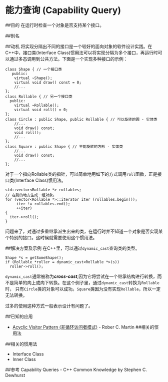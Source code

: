 # 能力查询 (Capability Query)
##目的
在运行时检查一个对象是否支持某个接口。

##别名

##动机
将实现分隔出不同的接口是一个较好的面向对象的软件设计实践。在C++中，接口类(Interface Class)惯用法可以将实现分隔为多个接口，再运行时可以通过多态调用到公共方法。下面是一个实现多种接口的示例：
```
class Shape { // 一个接口类
   public:
    virtual ~Shape();
    virtual void draw() const = 0;
    //...
};
class Rollable { // 另一个接口类
  public:
    virtual ~Rollable();
    virtual void roll() = 0;
};
class Circle : public Shape, public Rollable { // 可以旋转的圆 - 实体类
    //...
    void draw() const;
    void roll();
    //...
};
class Square : public Shape { // 不能旋转的方形 - 实体类
    //...
    void draw() const;
    //...
};
```
对于一个指向Rollable类的指针，可以简单地用如下的方式调用`roll`函数，正是接口类(Interface Class)惯用法。
```
std::vector<Rollable *> rollables;
// 在别的地方生成一组对象。
for (vector<Rollable *>::iterator iter (rollables.begin());
     iter != rollables.end();
     ++iter)
{
  iter->roll();
}
```
问题来了，对通过多重继承派生出来的类，在运行时并不知道一个对象是否实现某个特别的接口。这时候就需要使用这个惯用法。

##解决方案及示例
在C++里，可以通过`dynamic_cast`查询类的类型。
```
Shape *s = getSomeShape();
if (Rollable *roller = dynamic_cast<Rollable *>(s))
  roller->roll();
```
`dynamic_cast`通常被称为***cross-cast***,因为它将尝试在一个继承结构进行转换，而不是简单的向上或向下转换。在这个例子里，通过`dynamic_cast`转换为`Rollable`时，   只有`Circle`类的对象可以成功。`Square`类因为没有实现`Rollable`，所以一定无法转换。

过多的使用这种方式一般表示设计有问题了。

##已知的应用
* [Acyclic Visitor Pattern (非循环访问者模式)](http://www.objectmentor.com/resources/articles/acv.pdf) - Rober C. Martin
##相关的惯用法

##相关的惯用法
* Interface Class
* Inner Class

##参考
Capability Queries - C++ Common Knowledge by Stephen C. Dewhurst
